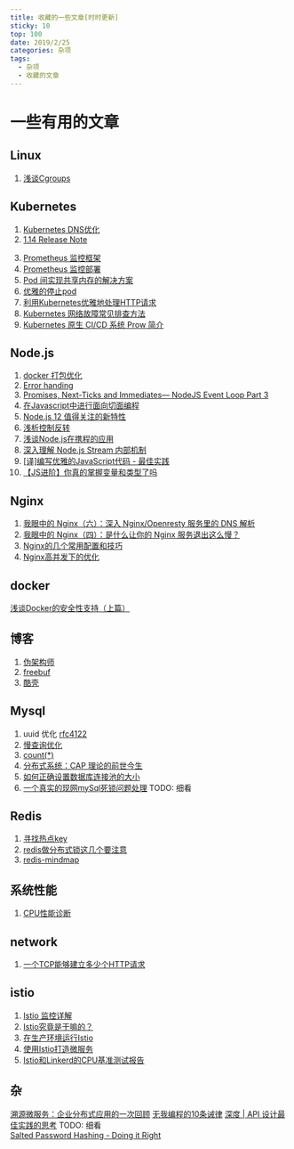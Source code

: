 ```yaml
---
title: 收藏的一些文章[时时更新]
sticky: 10
top: 100
date: 2019/2/25
categories: 杂项
tags: 
  - 杂项
  - 收藏的文章
---
```

# 一些有用的文章
## Linux
1. [浅谈Cgroups](https://mp.weixin.qq.com/s/xQWig9WCGdg9JG74GdZ4xQ)
## Kubernetes
1. [Kubernetes DNS优化](https://mp.weixin.qq.com/s/IGrUZLMvK8UppZTqt9bbSA)
2. [1.14 Release Note](https://mp.weixin.qq.com/s/N6dC1S1Ezhh_-cFIbFScgQ)
<!--more--> 
3. [Prometheus 监控框架](https://mp.weixin.qq.com/s?__biz=MzIwNDIzODExOA==&mid=2650166781&idx=1&sn=dd6f5ce36e916c4938f78694df5f4a6b)
4. [Prometheus 监控部署](https://mp.weixin.qq.com/s/rG1_DqjBjisuhQJNi9U7iA)
5. [Pod 间实现共享内存的解决方案](https://mp.weixin.qq.com/s/W0FpH61r_HM7t8Xw1_Ex6A)
6. [优雅的停止pod](https://mp.weixin.qq.com/s/NwJbBLhomaHBhCkIDR1KWA)
7. [利用Kubernetes优雅地处理HTTP请求](https://mp.weixin.qq.com/s/VtJUDWFqjG0q2oCJYfpkzA)
8. [Kubernetes 网络故障常见排查方法](https://www.qikqiak.com/post/troubleshooting-k8s-network/)
9. [Kubernetes 原生 CI/CD 系统 Prow 简介](https://mp.weixin.qq.com/s/qeYRAcDm2ZNmYgcPndAZjQ)

## Node.js
1. [docker 打包优化](https://mp.weixin.qq.com/s/G4pX6OwI8muzRtXBxNak8Q)
2. [Error handing](https://levelup.gitconnected.com/the-definite-guide-to-handling-errors-gracefully-in-javascript-58424d9c60e6)
3. [Promises, Next-Ticks and Immediates— NodeJS Event Loop Part 3](https://jsblog.insiderattack.net/promises-next-ticks-and-immediates-nodejs-event-loop-part-3-9226cbe7a6aa)
4. [在Javascript中进行面向切面编程](https://zhuanlan.zhihu.com/p/63917897)
5. [Node.js 12 值得关注的新特性](https://blog.fundebug.com/2019/05/05/nodejs-12-features)
6. [浅析控制反转](https://mp.weixin.qq.com/s/gb5Y1W4wXMw2gW6rxEn7Sg)
7. [浅谈Node.js在携程的应用](https://mp.weixin.qq.com/s/uDwX0iq9RWs1sK1ct0tiCg)
8. [深入理解 Node.js Stream 内部机制](http://taobaofed.org/blog/2017/08/31/nodejs-stream/)
9. [[译]编写优雅的JavaScript代码 - 最佳实践](https://zhuanlan.zhihu.com/p/67437554)
10. [【JS进阶】你真的掌握变量和类型了吗](https://mp.weixin.qq.com/s/Z0jnNJlfOrXHdNDb8CM-ng)

## Nginx
1. [我眼中的 Nginx（六）：深入 Nginx/Openresty 服务里的 DNS 解析](https://zhuanlan.zhihu.com/p/64184169)
2. [我眼中的 Nginx（四）：是什么让你的 Nginx 服务退出这么慢？](https://www.upyun.com/tech/article/385/%E6%88%91%E7%9C%BC%E4%B8%AD%E7%9A%84%20Nginx%EF%BC%88%E5%9B%9B%EF%BC%89%EF%BC%9A%E6%98%AF%E4%BB%80%E4%B9%88%E8%AE%A9%E4%BD%A0%E7%9A%84%20Nginx%20%E6%9C%8D%E5%8A%A1%E9%80%80%E5%87%BA%E8%BF%99%E4%B9%88%E6%85%A2%EF%BC%9F.html)
3. [Nginx的几个常用配置和技巧](https://mp.weixin.qq.com/s/JyUnN_OtQ2NtXcH0mtCJUg)
4. [Nginx高并发下的优化](https://segmentfault.com/a/1190000011405320)
## docker
[浅谈Docker的安全性支持（上篇）](https://mp.weixin.qq.com/s/D0bBZKWExE8V1uhDKmlSuA)
## 博客
1. [伪架构师](https://blog.fleeto.us/)
2. [freebuf](https://www.freebuf.com/)
3. [酷壳](https://coolshell.cn)
## Mysql
1. uuid 优化 [rfc4122](https://tools.ietf.org/html/rfc4122.html)
2. [慢查询优化](https://zhangcolin.github.io/2019/03/30/slow-optimization)
3. [count(*)](https://mp.weixin.qq.com/s?__biz=MzUyNDkzNzczNQ==&mid=2247486233&idx=1&sn=2b248891f259c05cf81d1172b288079c)
4. [分布式系统：CAP 理论的前世今生](https://blog.xiaohansong.com/cap-theorem.html)  
5. [如何正确设置数据库连接池的大小](https://www.exception.site/essay/how-to-set-the-size-of-database-connection-pool)  
6. [一个真实的现网mySql死锁问题处理](https://mp.weixin.qq.com/s/rLdHuwEb7gKjgpbsh1ioSA) TODO: 细看
## Redis
1. [寻找热点key](https://mp.weixin.qq.com/s/XO_SxQEppUKsrAMQTxXFwA)  
2. [redis做分布式锁这几个要注意](https://my.oschina.net/u/4052893/blog/3045560)  
3. [redis-mindmap](https://github.com/Weiwf/redis-mindmap/blob/master/README.md)
## 系统性能
1. [CPU性能诊断](https://bryantchang.github.io/2019/03/17/cpu-profile-two)  
## network
1. [一个TCP能够建立多少个HTTP请求](https://zhuanlan.zhihu.com/p/61423830)  
## istio
1. [Istio 监控详解](http://www.servicemesher.com/blog/istio-monitoring-explained/)  
2. [Istio究竟是干嘛的？](https://mp.weixin.qq.com/s/h0NGJ4v6iRicrp6f_5WkwQ)  
3. [在生产环境运行Istio](https://mp.weixin.qq.com/s/plvD11ogiVyX2RWw8mh6Tw)  
4. [使用Istio打造微服务](https://mp.weixin.qq.com/s/W-F1ETV1H9yBm9sOiCEUSQ)  
5. [Istio和Linkerd的CPU基准测试报告](https://mp.weixin.qq.com/s/bry4g11lacH1eyuh5uVcHw)  
## 杂
[溯源微服务：企业分布式应用的一次回顾](https://insights.thoughtworks.cn/a-retrospective-for-enterprise-distributing-application/)
[无我编程的10条诫律](https://mp.weixin.qq.com/s/1ccYgHixRX1-7vOCGun2DA)
[深度 | API 设计最佳实践的思考](https://mp.weixin.qq.com/s/qWrSyzJ54YEw8sLCxAEKlA) TODO: 细看  
[Salted Password Hashing - Doing it Right](https://crackstation.net/hashing-security.htm)